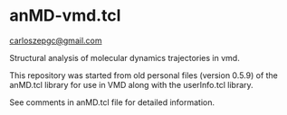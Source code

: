 # anMD-vmd.tcl
carloszepgc@gmail.com

Structural analysis of molecular dynamics trajectories in vmd.

This repository was started from old personal files (version 0.5.9) of the 
anMD.tcl library for use in VMD along with the userInfo.tcl library.

See comments in anMD.tcl file for detailed information.

